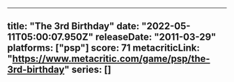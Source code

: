 
---
title: "The 3rd Birthday"
date: "2022-05-11T05:00:07.950Z"
releaseDate: "2011-03-29"
platforms: ["psp"]
score: 71
metacriticLink: "https://www.metacritic.com/game/psp/the-3rd-birthday"
series: []
---
